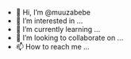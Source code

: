 - 👋 Hi, I’m @muuzabebe
- 👀 I’m interested in ...
- 🌱 I’m currently learning ...
- 💞️ I’m looking to collaborate on ...
- 📫 How to reach me ...

<!---
muuzabebe/muuzabebe is a ✨ special ✨ repository because its `README.md` (this file) appears on your GitHub profile.
You can click the Preview link to take a look at your changes.
--->
